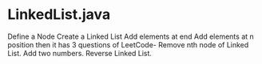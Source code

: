 # LinkedList.java
Define a Node
Create a Linked List
Add elements at end
Add elements at n position then it has 3 questions of LeetCode-
Remove nth node of Linked List.
Add two numbers.
Reverse Linked List.
